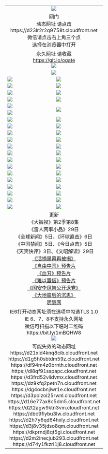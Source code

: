 ﻿<table>
  <tr></tr>
  <tr><td colspan=2 align=center><img src="https://cloud.githubusercontent.com/assets/11880933/13434984/f430fae2-e012-11e5-814f-c2df1e82b247.jpg" /></td></tr>
  <tr><td colspan=2 align=center>网门<br>动态网址 请点击
<br>https://d23lr2r2q9758t.cloudfront.net
      <br>微信请点击右上角三个点<br>选择在浏览器中打开<br></td>
  </tr>
  <tr>
    <td colspan=2 align=center>永久网址 请收藏<br/><a href="https://git.io/ogate" target="_blank">https://git.io/ogate</a><br/><a href="https://d23lr2r2q9758t.cloudfront.net/Up/0WMGDL2.png" target="_blank"><img src="https://d23lr2r2q9758t.cloudfront.net/Up/0WMGD2.png"/></a></td>
  </tr>
  <tr>
    <td colspan=2 align=center><a href="https://d23lr2r2q9758t.cloudfront.net/ogUP.aspx?name=0oGate.apk" target="_blank"><img src="https://d23lr2r2q9758t.cloudfront.net/Up/0WMAZ.jpg" /></a></td>
  </tr>
  <tr>
    <td><a href="https://d23lr2r2q9758t.cloudfront.net/ogNice.aspx" target="_blank"><img src="https://d23lr2r2q9758t.cloudfront.net/Up/0WCYY.jpg" /></a></td>
    <td><a href="https://d23lr2r2q9758t.cloudfront.net/onCO.aspx?ob=600%E4%BA%8B%E7%89%A9&op=%E5%A2%9E%E5%88%A0%E6%94%B9&args=WH1~%23%E7%B1%BB%E5%9E%8B6%E6%96%B0%E9%97%BB%7c%23%E7%B1%BB%E5%9E%8B6%E8%AF%84%E8%AE%BA&mode=" target="_blank"><img src="https://d23lr2r2q9758t.cloudfront.net/Up/0WZTT.jpg" /></a></td> 
  </tr>
  <tr>
    <td><a href="https://d23lr2r2q9758t.cloudfront.net/ogDY.aspx" target="_blank"><img src="https://d23lr2r2q9758t.cloudfront.net/Up/0FK.jpg" /></a></td>
    <td><a href="https://d23lr2r2q9758t.cloudfront.net/ogST.aspx" target="_blank"><img src="https://d23lr2r2q9758t.cloudfront.net/Up/0ST.jpg" /></a></td> 
  </tr>
  <tr>
    <td><a href="https://d23lr2r2q9758t.cloudfront.net/ogUP.aspx?name=11DKC.mp4&count=T:2,2:8,1:16&from=github" target="_blank"><img src="https://d23lr2r2q9758t.cloudfront.net/Up/11DKC.jpg" /></a></td> 
    <td><div><a href="https://d23lr2r2q9758t.cloudfront.net/ogUP.aspx?name=LRWS.mp4&count=7B:8,6B:44,5A:10,5B:35,4A:14,4B:19,3A:10,3B:26,2A:16,2B:21,1A:23,1B:29&current=7B:8" target="_blank"><img src="https://d23lr2r2q9758t.cloudfront.net/Up/LRWS.jpg" /></a></td>
   </tr>
  <tr>
    <td><a href="https://d23lr2r2q9758t.cloudfront.net/ogUP.aspx?name=LRSH.mp4&count=W:13,2:10" target="_blank"><img src="https://d23lr2r2q9758t.cloudfront.net/Up/LRSH.jpg" /></a></td>
    <td><a href="https://d23lr2r2q9758t.cloudfront.net/ogNiceVedio.aspx" target="_blank"><img src="https://d23lr2r2q9758t.cloudfront.net/Up/TGKDY.jpg" /></a></td>
  </tr>
  <tr>
    <td><a href="https://d23lr2r2q9758t.cloudfront.net/ogUP.aspx?name=JQR.mp4&count=2" target="_blank"><img src="https://d23lr2r2q9758t.cloudfront.net/Up/JQR.jpg" /></a></td>   
    <td rowspan=2><a href="https://d23lr2r2q9758t.cloudfront.net/ogUP.aspx?name=JP.mp4&count=9" target="_blank"><img src="https://d23lr2r2q9758t.cloudfront.net/Up/JP.jpg" /></td>
  </tr>
  <tr>
    <td><a href="https://d23lr2r2q9758t.cloudfront.net/ogUP.aspx?name=WH.mp4" target="_blank"><img src="https://d23lr2r2q9758t.cloudfront.net/Up/WH.jpg" /></a></td>
  </tr>
  <tr>
    <td><a href="https://d23lr2r2q9758t.cloudfront.net/ogUP.aspx?name=SSZJ.mp4&count=SP:6,480P:9" target="_blank"><img src="https://d23lr2r2q9758t.cloudfront.net/Up/SSZJ.jpg" /></a></td>
    <td><a href="https://d23lr2r2q9758t.cloudfront.net/ogUP.aspx?name=ZY.mp4&count=2015:16" target="_blank"><img src="https://d23lr2r2q9758t.cloudfront.net/Up/ZY.jpg" /></a</td>
  </tr>
  <tr>
    <td><a href="https://d23lr2r2q9758t.cloudfront.net/ogUP.aspx?name=XTFY.mp4&count=B:2,A:24" target="_blank"><img src="https://d23lr2r2q9758t.cloudfront.net/Up/XTFY.jpg" /></a></td>
    <td><a href="https://d23lr2r2q9758t.cloudfront.net/ogUP.aspx?name=1XQK.mp4&count=13" target="_blank"><img src="https://d23lr2r2q9758t.cloudfront.net/Up/1XQK.jpg" /></a</td>
  </tr>
  <tr>
    <td><a href="https://d23lr2r2q9758t.cloudfront.net/ogUP.aspx?name=1LYF.mp4&count=2" target="_blank"><img src="https://d23lr2r2q9758t.cloudfront.net/Up/1LYF0.jpg" /></a></td>
    <td><a href="https://d23lr2r2q9758t.cloudfront.net/ogUP.aspx?name=1ZGC.mp4&count=6" target="_blank"><img src="https://d23lr2r2q9758t.cloudfront.net/Up/1ZGC0.jpg" /></a></td>
  </tr>
  <tr>
    <td><a href="https://d23lr2r2q9758t.cloudfront.net/ogUP.aspx?name=1ZKM.mp4&count=3&current=3" target="_blank"><img src="https://d23lr2r2q9758t.cloudfront.net/Up/1ZKM0.jpg" /></a></td>  
    <td><a href="https://d23lr2r2q9758t.cloudfront.net/ogUP.aspx?name=1WWY.mp4&count=6&current=6" target="_blank"><img src="https://d23lr2r2q9758t.cloudfront.net/Up/1WWY0.jpg" /></a></td>
  </tr>
  <tr>
    <td><a href="https://d23lr2r2q9758t.cloudfront.net/ogUP.aspx?name=10JGY.mp4&count=3" target="_blank"><img src="https://d23lr2r2q9758t.cloudfront.net/Up/10JGY0.jpg" /></a></td>
    <td><a href="https://d23lr2r2q9758t.cloudfront.net/ogUP.aspx?name=10CYS.mp4&count=2" target="_blank"><img src="https://d23lr2r2q9758t.cloudfront.net/Up/10CYS0.jpg" /></a></td>
  </tr>
  <tr>
    <td><a href="https://d23lr2r2q9758t.cloudfront.net/ogUP.aspx?name=4SQQ.mp4&count=201603:5,201602:20,201601:21&current=201603:5" target="_blank"><img src="https://d23lr2r2q9758t.cloudfront.net/Up/4SQQ0.jpg"/></a></td>
    <td><a href="https://d23lr2r2q9758t.cloudfront.net/ogUP.aspx?name=4SHQ.mp4&count=201603:6,201602:27,201601:28&current=201603:6" target="_blank"><img src="https://d23lr2r2q9758t.cloudfront.net/Up/4SHQ0.jpg"/></a></td>
  </tr>
  <tr>
    <td><a href="https://d23lr2r2q9758t.cloudfront.net/ogUP.aspx?name=4SZG.mp4&count=201603:5,201602:21,201601:23&current=201603:5" target="_blank"><img src="https://d23lr2r2q9758t.cloudfront.net/Up/4SZG0.jpg"/></a></td>
    <td><a href="https://d23lr2r2q9758t.cloudfront.net/ogUP.aspx?name=4SDJ.mp4&count=201603A:5,201603B:4,201602A:24,201602B:7,201601A:48,201601B:6&current=201603A:5" target="_blank"><img src="https://d23lr2r2q9758t.cloudfront.net/Up/4SDJ0.jpg"/></a></td>
  </tr>
  <tr>
    <td><a href="https://d23lr2r2q9758t.cloudfront.net/ogUP.aspx?name=4CTX.mp4&count=201603:1,201602:3,201601:4&current=201603:1" target="_blank"><img src="https://d23lr2r2q9758t.cloudfront.net/Up/4CTX0.jpg"/></a></td>
    <td><a href="https://d23lr2r2q9758t.cloudfront.net/ogUP.aspx?name=4CWZ.mp4&count=201602:4,201601:4&current=201602:4" target="_blank"><img src="https://d23lr2r2q9758t.cloudfront.net/Up/4CWZ0.jpg"/></a></td>
  </tr>
  <tr>
    <td><a href="https://d23lr2r2q9758t.cloudfront.net/onUP.aspx?name=https://d2t6x1lwzcff38.cloudfront.net/" target="_blank"><img src="https://d23lr2r2q9758t.cloudfront.net/Up/0DTW.jpg"/></a></td>
    <td><a href="https://d23lr2r2q9758t.cloudfront.net/onUP.aspx?name=https://d240ns8up8earz.cloudfront.net/acenter/" target="_blank"><img src="https://d23lr2r2q9758t.cloudfront.net/Up/0TDW.jpg" /></a></td>
  </tr>
  <tr>
    <td><a href="https://d23lr2r2q9758t.cloudfront.net/onUP.aspx?name=https://d4508d6vomz2p.cloudfront.net/gb/nsc413.htm" target="_blank"><img src="https://d23lr2r2q9758t.cloudfront.net/Up/0DJY.jpg" /></a></td>
    <td><a href="https://d23lr2r2q9758t.cloudfront.net/onUP.aspx?name=https://d3bxwq7vzudb5l.cloudfront.net/xtr/gb/prog204.html" target="_blank"><img src="https://d23lr2r2q9758t.cloudfront.net/Up/0XTR.jpg" /></a></td>
  </tr>
  <tr>
    <td><a href="https://d23lr2r2q9758t.cloudfront.net/onUP.aspx?name=https://d3aj00iefsmfgc.cloudfront.net/" target="_blank"><img src="https://d23lr2r2q9758t.cloudfront.net/Up/0MHW.jpg" /></a></td>
    <td><a href="https://d23lr2r2q9758t.cloudfront.net/onUP.aspx?name=https://d1lcj91uv80klr.cloudfront.net/" target="_blank"><img src="https://d23lr2r2q9758t.cloudfront.net/Up/0ZJW.jpg" /></a></td>
  </tr>
  <tr>
    <td><a href="https://d23lr2r2q9758t.cloudfront.net/ogUP.aspx?name=0FG.zip" target="_blank"><img src="https://d23lr2r2q9758t.cloudfront.net/Up/0FG.jpg" /></a></td>
    <td><a href="https://d23lr2r2q9758t.cloudfront.net/ogUP.aspx?name=0FGA.apk" target="_blank"><img src="https://d23lr2r2q9758t.cloudfront.net/Up/0FGA.jpg" /></a></td>
  </tr>
  <tr>
    <td><a href="https://d23lr2r2q9758t.cloudfront.net/ogUP.aspx?name=0U.zip" target="_blank"><img src="https://d23lr2r2q9758t.cloudfront.net/Up/0U.jpg" /></a></td>
    <td><a href="https://d23lr2r2q9758t.cloudfront.net/ogUP.aspx?name=0UA.apk" target="_blank"><img src="https://d23lr2r2q9758t.cloudfront.net/Up/0UA.jpg" /></a></td>
  </tr>
  <tr>
    <td><a href="https://d23lr2r2q9758t.cloudfront.net/ogUP.aspx?name=0iPPOTV.zip" target="_blank"><img src="https://d23lr2r2q9758t.cloudfront.net/Up/0iPPOTV.jpg" /></a></td>
    <td><a href="https://d23lr2r2q9758t.cloudfront.net/ogUP.aspx?name=0iNTD.apk" target="_blank"><img src="https://d23lr2r2q9758t.cloudfront.net/Up/0iNTD.jpg" /></a></td>
  </tr>
  <tr>
    <td colspan=2 align=center>更新<br>
      《大裤衩》第2季第8集<br>
      《雷人网事小品》29日<br>
      《全球新闻》5日、《环球直击》6日<br>
      《中国禁闻》5日、《今日点击》5日<br>
      《天笑快评》3日、《文昭解读》29日<br>
      <a href="https://d23lr2r2q9758t.cloudfront.net/ogUP.aspx?name=SSZJ480P9.mp4" target="_blank">《活摘黑幕再被揭》</a><br>
      <a href="https://d23lr2r2q9758t.cloudfront.net/ogUP.aspx?name=11ZYZG0.mp4" target="_blank">《自由中国》预告片</a><br>
      <a href="https://d23lr2r2q9758t.cloudfront.net/ogUP.aspx?name=11XR.mp4" target="_blank">《血刃》预告片</a><br>
      <a href="https://d23lr2r2q9758t.cloudfront.net/ogUP.aspx?name=11NYZX.mp4&count=2" target="_blank">《难以置信》预告片</a><br>
      <a href="https://d23lr2r2q9758t.cloudfront.net/ogUP.aspx?name=4LFZ.mp4" target="_blank">《国安李凤智公开退党》</a><br>
      <a href="https://d23lr2r2q9758t.cloudfront.net/ogUP.aspx?name=4DDZHDCS.mp4" target="_blank">《大地震后的沉思》</a><br>
      <a href="https://d23lr2r2q9758t.cloudfront.net/onUP.aspx?name=https://www.minghui.org/" target="_blank">明慧网</a></td>
    </td>
  </tr>
  <tr>
    <td colspan=2 align=center>IE6打开动态网址须在选项中勾选TLS 1.0<br/>IE 6、7、8不支持永久网址<br/>
      微信可扫描以下临时二维码<br/>https://bit.ly/1mBQHW8<br/><a href="https://d23lr2r2q9758t.cloudfront.net/Up/0WMGDL3.png" target="_blank"><img src="https://d23lr2r2q9758t.cloudfront.net/Up/0WMGD3.png"/></a><br>
  </tr>
  <tr>
    <td colspan=2 align=center>可能失效的动态网址
<br>https://d21xld4knq8cib.cloudfront.net
<br>https://d1g5h0sbtdm59z.cloudfront.net
<br>https://df94m4z0brnth.cloudfront.net
<br>https://dl8qf91sspapc.cloudfront.net
<br>https://d3frd52vlidvmx.cloudfront.net
<br>https://dz9kfq2petn7n.cloudfront.net
<br>https://dg4ocbnjlwr1e.cloudfront.net
<br>https://d3poizoi25rwnl.cloudfront.net
<br>https://d16e77ax8c5dm5.cloudfront.net
<br>https://d2t2agw9ktn3vm.cloudfront.net
<br>https://dbc9flybu3lw.cloudfront.net
<br>https://d2h7y6qd64hxly.cloudfront.net
<br>https://d3j8v35jdso8qm.cloudfront.net
<br>https://dkprndj8qt5gi.cloudfront.net
<br>https://d2m2inecjub293.cloudfront.net
<br>https://d74y1fkzri1j8.cloudfront.net
    </td>
  </tr>
</table>
